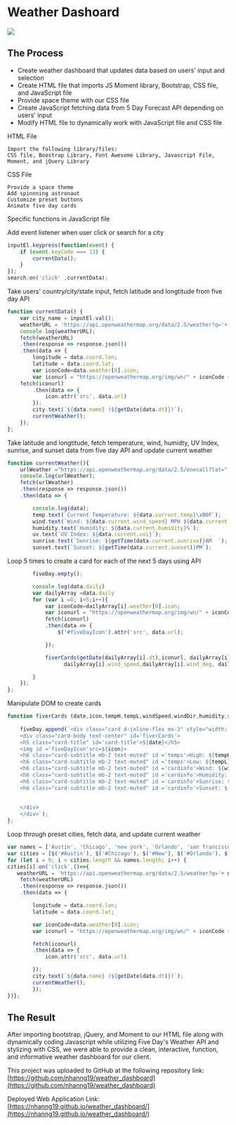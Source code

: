 # Weather Dashoard

![](./assets/css/front.gif)

## The Process
- Create weather dashboard that updates data based on users' input and selection
- Create HTML file that imports JS Moment library, Bootstrap, CSS file, and JavaScript file
- Provide space theme with our CSS file
- Create JavaScript fetching data from 5 Day Forecast API depending on users' input  
- Modify HTML file to dynamically work with JavaScript file and CSS file

HTML File

```
Import the following library/files:
CSS file, Boostrap Library, Font Awesome Library, Javascript File, Moment, and jQuery Library
```

CSS File

```
Provide a space theme
Add spinnning astronaut
Customize preset buttons
Animate five day cards
```
Specific functions in JavaScript file


Add event listener when user click or search for a city 

```javascript
inputEl.keypress(function(event) {
    if (event.keyCode === 13) {
        currentData();
    }
});
search.on('click' ,currentData);
```

Take users' country/city/state input, fetch latitude and longtitude from five day API

```javascript
function currentData() {
    var city_name = inputEl.val();
    weatherURL = 'https://api.openweathermap.org/data/2.5/weather?q='+ city_name +'&units=imperial&appid=35d94501369d43748d1a83d5811f76e7';
    console.log(weatherURL);
    fetch(weatherURL)
    .then(response => response.json())
    .then(data => {
        longitude = data.coord.lon;
        latitude = data.coord.lat;
        var iconCode=data.weather[0].icon;
        var iconurl = "https://openweathermap.org/img/wn/" + iconCode + ".png";
    fetch(iconurl)
        .then(data => {
            icon.attr('src', data.url)
        });
        city.text(`${data.name} (${getDate(data.dt)})`);
        currentWeather();
    });
}; 
```

Take latitude and longtitude, fetch temperature, wind, humidty, UV Index, sunrise, and sunset data from five day API and update current weather

```javascript
function currentWeather(){
    urlWeather ="https://api.openweathermap.org/data/2.5/onecall?lat=" + latitude +"&lon=" + longitude + "&units=imperial&appid=35d94501369d43748d1a83d5811f76e7";
    console.log(urlWeather);
    fetch(urlWeather)
    .then(response => response.json())
    .then(data => {

        console.log(data);
        temp.text(`Current Temperature: ${data.current.temp}\xB0F`);
        wind.text(`Wind: ${data.current.wind_speed} MPH ${data.current.wind_deg}`);
        humidity.text(`Humidity: ${data.current.humidity}%`);
        uv.text(`UV Index: ${data.current.uvi}`);
        sunrise.text(`Sunrise: ${getTime(data.current.sunrise)}AM  `);
        sunset.text(`Sunset: ${getTime(data.current.sunset)}PM`);
```

Loop 5 times to create a card for each of the next 5 days using API

```javascript
        fiveDay.empty();

        console.log(data.daily)
        var dailyArray =data.daily
        for (var i =0; i<5;i++){
            var iconCode=dailyArray[i].weather[0].icon;
            var iconurl = "https://openweathermap.org/img/wn/" + iconCode + ".png";
            fetch(iconurl)
            .then(data => {
                $('#fiveDayIcon').attr('src', data.url);

            });

            fiverCards(getDate(dailyArray[i].dt),iconurl, dailyArray[i].temp.max, dailyArray[i].temp.min,
                  dailyArray[i].wind_speed,dailyArray[i].wind_deg, dailyArray[i].humidity, getTime(dailyArray[i].sunrise),getTime(dailyArray[i].sunset));

        }
    });
};
```

Manipulate DOM to create cards

```javascript
function fiverCards (date,icon,tempH,tempL,windSpeed,windDir,humidity,sunrise,sunset){
    
    fiveDay.append(`<div class="card d-inline-flex mx-3" style="width: 13rem;border-radius: 20px;background-color:black;">
    <div class="card-body text-center" id='fiverCards'>
    <h5 class="card-title" id='card-title'>${date}</h5>
    <img id ='fiveDayIcon'src=${icon}>
    <h6 class="card-subtitle mb-2 text-muted" id ='temps'>High: ${tempH}\xB0F</h6>
    <h6 class="card-subtitle mb-2 text-muted" id ='temps'>Low: ${tempL}\xB0F</h6>
    <h6 class="card-subtitle mb-2 text-muted" id ='cardinfo'>Wind: ${windSpeed} MPH ${windDir}</h6>
    <h6 class="card-subtitle mb-2 text-muted" id ='cardinfo'>Humidity: ${humidity}%</h6>
    <h6 class="card-subtitle mb-2 text-muted" id ='cardinfo'>Sunrise: ${sunrise} AM</h6>
    <h6 class="card-subtitle mb-2 text-muted" id ='cardinfo'>Sunset: ${sunset}PM</h6>
    
    
    </div>
    </div>`);
};
```

Loop through preset cities, fetch data, and update current weather 


```javascript
var names = ['Austin', 'Chicago', 'new york', 'Orlando', 'san francisco', 'Seattle', 'Denver', 'Atlanta']
var cities = [$('#Austin'), $('#Chicago'), $('#New'), $('#Orlando'), $('#San'), $('#Seattle'), $('#Denver'), $('#Atlanta')]
for (let i = 0; i < cities.length && names.length; i++) {
cities[i].on('click',()=>{
   weatherURL = 'https://api.openweathermap.org/data/2.5/weather?q='+ names[i] +'&units=imperial&appid=35d94501369d43748d1a83d5811f76e7';
    fetch(weatherURL)
    .then(response => response.json())
    .then(data => {

        longitude = data.coord.lon;
        latitude = data.coord.lat;

        var iconCode=data.weather[0].icon;
        var iconurl = "https://openweathermap.org/img/wn/" + iconCode + ".png";

        fetch(iconurl)
        .then(data => {
            icon.attr('src', data.url)

        });
        city.text(`${data.name} (${getDate(data.dt)})`);
        currentWeather();
        });
})};
```


## The Result
After importing bootstrap, jQuery, and Moment to our HTML file along with dynamically coding Javascript while utilizing Five Day's Weather API and stylizing with CSS, we were able to provide a clean, interactive, function, and informative weather dashboard for our client. 

This project was uploaded to GitHub at the following repository link:
[https://github.com/nhanng19/weather_dashboard](https://github.com/nhanng19/weather_dashboard)

Deployed Web Application Link:
[https://nhanng19.github.io/weather_dashboard/](https://nhanng19.github.io/weather_dashboard/)
